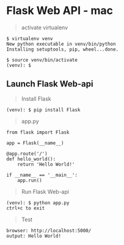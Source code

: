 # Flask Web API - mac

> activate virtualenv

```
$ virtualenv venv
New python executable in venv/bin/python
Installing setuptools, pip, wheel...done.

$ source venv/bin/activate
(venv): $ 
```

## Launch Flask Web-api

> Install Flask

```
(venv): $ pip install Flask
```

> app.py

```
from flask import Flask

app = Flask(__name__)

@app.route('/')
def hello_world():
    return 'Hello World!'

if __name__ == '__main__':
    app.run()
```

> Run Flask Web-api

```
(venv): $ python app.py
ctrl+c to exit
```

> Test

```
browser: http://localhost:5000/
output: Hello World!
```

